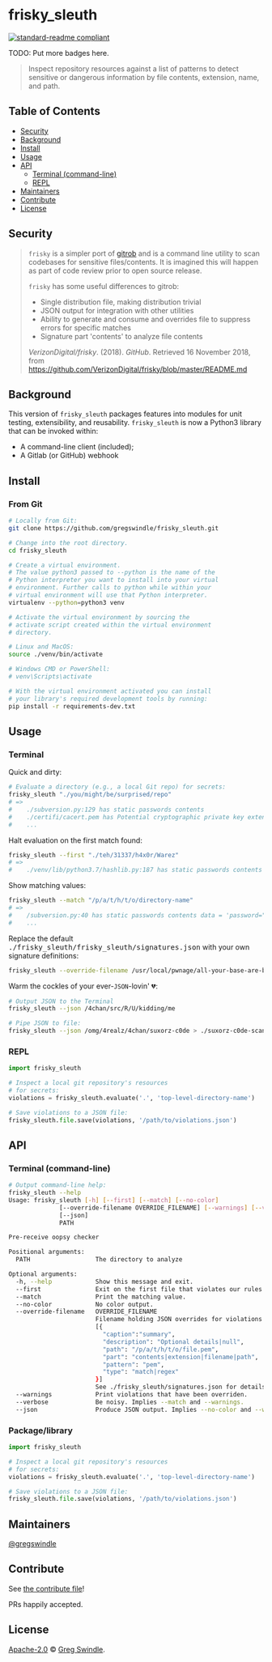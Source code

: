 # frisky_sleuth

[![standard-readme compliant](https://img.shields.io/badge/standard--readme-OK-green.svg?style=flat-square)](https://github.com/RichardLitt/standard-readme)

TODO: Put more badges here.

> Inspect repository resources against a list of patterns to detect sensitive or dangerous information by file contents, extension, name, and path.

## Table of Contents

<!-- toc -->

- [Security](#security)
- [Background](#background)
- [Install](#install)
- [Usage](#usage)
- [API](#api)
  * [Terminal (command-line)](#terminal-command-line)
  * [REPL](#repl)
- [Maintainers](#maintainers)
- [Contribute](#contribute)
- [License](#license)

<!-- tocstop -->

## Security

> `frisky` is a simpler port of
> [gitrob](https://github.com/michenriksen/gitrob) and is a command line
> utility to scan codebases for sensitive files/contents.  It is
> imagined this will happen as part of code review prior to open source
> release.
>
> `frisky` has some useful differences to gitrob:
>
>  - Single distribution file, making distribution trivial
>  - JSON output for integration with other utilities
>  - Ability to generate and consume and overrides file to suppress errors for specific matches
>  - Signature part 'contents' to analyze file contents
>
> _VerizonDigital/frisky_. (2018). _GitHub_. Retrieved 16 November 2018, from <https://github.com/VerizonDigital/frisky/blob/master/README.md>

## Background

This version of `frisky_sleuth` packages features into modules for unit testing, extensibility, and reusability. `frisky_sleuth` is now a Python3 library that can be invoked within:

- A command-line client (included);
- A Gitlab (or GitHub) webhook

## Install

### From Git

```bash
# Locally from Git:
git clone https://github.com/gregswindle/frisky_sleuth.git

# Change into the root directory.
cd frisky_sleuth

# Create a virtual environment.
# The value python3 passed to --python is the name of the
# Python interpreter you want to install into your virtual
# environment. Further calls to python while within your
# virtual environment will use that Python interpreter.
virtualenv --python=python3 venv

# Activate the virtual environment by sourcing the
# activate script created within the virtual environment
# directory.

# Linux and MacOS:
source ./venv/bin/activate

# Windows CMD or PowerShell:
# venv\Scripts\activate

# With the virtual environment activated you can install
# your library's required development tools by running:
pip install -r requirements-dev.txt
```

## Usage

### Terminal

Quick and dirty:

```bash
# Evaluate a directory (e.g., a local Git repo) for secrets:
frisky_sleuth "./you/might/be/surprised/repo"
# =>
#    ./subversion.py:129 has static passwords contents
#    ./certifi/cacert.pem has Potential cryptographic private key extension
#    ...
```

Halt evaluation on the first match found:

```bash
frisky_sleuth --first "./teh/31337/h4x0r/Warez"
# =>
#    ./venv/lib/python3.7/hashlib.py:187 has static passwords contents password = bytes(memoryview(password)) matches pattern (password|passwd|pass|pwd)['"]? ?[=:] ?['"]?(?!(['"]))
```

Show matching values:

```bash
frisky_sleuth --match "/p/a/t/h/t/o/directory-name"
# =>
#    /subversion.py:40 has static passwords contents data = 'password="OMG!LOL-puppies11"' matches pattern (password|passwd|pass|pwd)['"]? ?[=:] ?['"]?(?!(['"]))
#    ...
```

Replace the default <samp>./frisky_sleuth/frisky_sleuth/signatures.json</samp> with your own signature definitions:

```bash
frisky_sleuth --override-filename /usr/local/pwnage/all-your-base-are-belong-to-us.json ./Я0XX0ЯZ
```

Warm the cockles of your ever-`JSON`-lovin' 💔:

```bash
# Output JSON to the Terminal
frisky_sleuth --json /4chan/src/R/U/kidding/me

# Pipe JSON to file:
frisky_sleuth --json /omg/4realz/4chan/suxorz-c0de > ./suxorz-c0de-scan-violations.json
```

### REPL

```python
import frisky_sleuth

# Inspect a local git repository's resources
# for secrets:
violations = frisky_sleuth.evaluate('.', 'top-level-directory-name')

# Save violations to a JSON file:
frisky_sleuth.file.save(violations, '/path/to/violations.json')
```

## API

### Terminal (command-line)

```bash
# Output command-line help:
frisky_sleuth --help
Usage: frisky_sleuth [-h] [--first] [--match] [--no-color]
              [--override-filename OVERRIDE_FILENAME] [--warnings] [--verbose]
              [--json]
              PATH

Pre-receive oopsy checker

Positional arguments:
  PATH                  The directory to analyze

Optional arguments:
  -h, --help            Show this message and exit.
  --first               Exit on the first file that violates our rules.
  --match               Print the matching value.
  --no-color            No color output.
  --override-filename   OVERRIDE_FILENAME
                        Filename holding JSON overrides for violations in the form:
                        [{
                          "caption":"summary",
                          "description": "Optional details|null",
                          "path": "/p/a/t/h/t/o/file.pem",
                          "part": "contents|extension|filename|path",
                          "pattern": "pem",
                          "type": "match|regex"
                        }]
                        See ./frisky_sleuth/signatures.json for details.
  --warnings            Print violations that have been overriden.
  --verbose             Be noisy. Implies --match and --warnings.
  --json                Produce JSON output. Implies --no-color and --warnings; overrides --verbose.
```

### Package/library

```python
import frisky_sleuth

# Inspect a local git repository's resources
# for secrets:
violations = frisky_sleuth.evaluate('.', 'top-level-directory-name')

# Save violations to a JSON file:
frisky_sleuth.file.save(violations, '/path/to/violations.json')
```

## Maintainers

[@gregswindle](https://github.com/gregswindle)

## Contribute

See [the contribute file](CONTRIBUTING.md)!

PRs happily accepted.

## License

[Apache-2.0](LICENSE) © [Greg Swindle](https://github.com/gregswindle).
